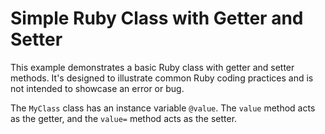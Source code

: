 # Simple Ruby Class with Getter and Setter

This example demonstrates a basic Ruby class with getter and setter methods. It's designed to illustrate common Ruby coding practices and is not intended to showcase an error or bug.

The `MyClass` class has an instance variable `@value`.  The `value` method acts as the getter, and the `value=` method acts as the setter.